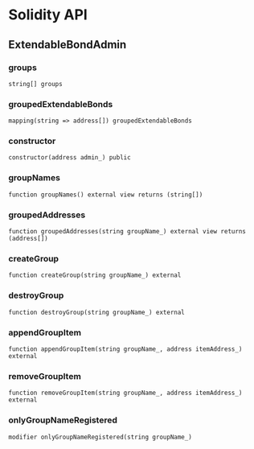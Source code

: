 # Solidity API

## ExtendableBondAdmin

### groups

```solidity
string[] groups
```

### groupedExtendableBonds

```solidity
mapping(string => address[]) groupedExtendableBonds
```

### constructor

```solidity
constructor(address admin_) public
```

### groupNames

```solidity
function groupNames() external view returns (string[])
```

### groupedAddresses

```solidity
function groupedAddresses(string groupName_) external view returns (address[])
```

### createGroup

```solidity
function createGroup(string groupName_) external
```

### destroyGroup

```solidity
function destroyGroup(string groupName_) external
```

### appendGroupItem

```solidity
function appendGroupItem(string groupName_, address itemAddress_) external
```

### removeGroupItem

```solidity
function removeGroupItem(string groupName_, address itemAddress_) external
```

### onlyGroupNameRegistered

```solidity
modifier onlyGroupNameRegistered(string groupName_)
```

